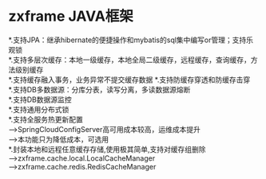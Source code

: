 # zxframe JAVA框架
*.支持JPA：继承hibernate的便捷操作和mybatis的sql集中编写or管理；支持乐观锁<br/>
*.支持多层次缓存：本地一级缓存，本地全局二级缓存，远程缓存，查询缓存，方法级别缓存<br/>
*.支持缓存融入事务，业务异常不提交缓存数据
*.支持防缓存穿透和防缓存击穿<br/>
*.支持DB多数据源：分库分表，读写分离，多读数据源熔断<br/>
*.支持DB数据源监控<br/>
*.支持通用分布式锁<br/>
*.支持全服务热更新配置<br/>
-->SpringCloudConfigServer高可用成本较高，运维成本提升<br/>
-->本功能只为降低成本，可选用<br/>
*.封装本地和远程任意缓存存储,使用极其简单,支持对缓存组删除<br/>
-->zxframe.cache.local.LocalCacheManager<br/>
-->zxframe.cache.redis.RedisCacheManager<br/>
